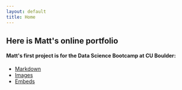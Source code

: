 ```yaml
---
layout: default
title: Home
---
```


## Here is Matt's online portfolio


#### Matt's first project is for the Data Science Bootcamp at CU Boulder:

- [Markdown](02-markdown-examples)
- [Images](03-images-examples)
- [Embeds](04-embeds-examples)
